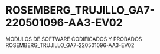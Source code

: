 # ROSEMBERG_TRUJILLO_GA7-220501096-AA3-EV02
MODULOS DE SOFTWARE CODIFICADOS Y PROBADOS  ROSEMBERG_TRUJILLO_GA7-220501096-AA3-EV02
